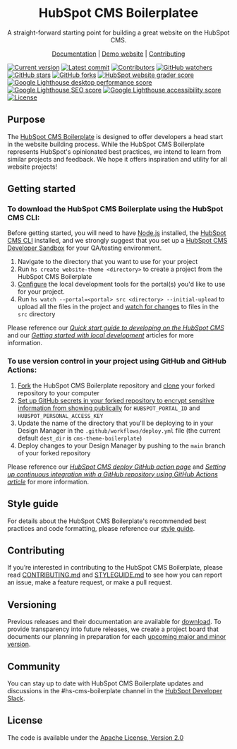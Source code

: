 <h1 align="center">HubSpot CMS Boilerplatee</h1>

<p align="center">
  A straight-forward starting point for building a great website on the HubSpot CMS.
</p>

<p align="center">
  <a href="https://github.com/HubSpot/cms-theme-boilerplate/wiki">Documentation</a> |
  <a href="https://boilerplate.hubspotcms.com/">Demo website</a> |
  <a href="https://github.com/HubSpot/cms-theme-boilerplate/blob/main/CONTRIBUTING.md">Contributing</a>
</p>

[![Current version](https://img.shields.io/github/v/release/HubSpot/cms-theme-boilerplate)](https://github.com/HubSpot/cms-theme-boilerplate/releases)
[![Latest commit](https://img.shields.io/github/last-commit/HubSpot/cms-theme-boilerplate)](https://github.com/HubSpot/cms-theme-boilerplate/commits/main)
[![Contributors](https://img.shields.io/github/contributors/HubSpot/cms-theme-boilerplate?logo=blue)](https://github.com/HubSpot/cms-theme-boilerplate/graphs/contributors)
[![GitHub watchers](https://img.shields.io/github/watchers/HubSpot/cms-theme-boilerplate?style=social)](https://github.com/HubSpot/cms-theme-boilerplate/watchers)
[![GitHub stars](https://img.shields.io/github/stars/HubSpot/cms-theme-boilerplate?style=social)](https://github.com/HubSpot/cms-theme-boilerplate/stargazers)
[![GitHub forks](https://img.shields.io/github/forks/HubSpot/cms-theme-boilerplate?style=social)](https://github.com/HubSpot/cms-theme-boilerplate/network/members)
[![HubSpot website grader score](https://img.shields.io/badge/HubSpot%20website%20grader%20score-97-brightgreen)](https://website.grader.com/tests/boilerplate.hubspotcms.com)
[![Google Lighthouse desktop performance score](https://img.shields.io/badge/Google%20Lighthouse%20desktop%20performance%20score-98-brightgreen)](https://developers.google.com/web/tools/lighthouse)
[![Google Lighthouse SEO score](https://img.shields.io/badge/Google%20Lighthouse%20SEO%20score-100-brightgreen)](https://developers.google.com/web/tools/lighthouse)
[![Google Lighthouse accessibility score](https://img.shields.io/badge/Google%20Lighthouse%20accessibility%20score-100-brightgreen)](https://developers.google.com/web/tools/lighthouse)
[![License](https://img.shields.io/badge/license-Apache%20Version%202.0-red)](https://github.com/HubSpot/cms-theme-boilerplate/blob/main/LICENSE)

## Purpose

The [HubSpot CMS Boilerplate](https://designers.hubspot.com/docs/building-blocks/themes/hubspot-cms-boilerplate) is designed to offer developers a head start in the website building process. While the HubSpot CMS Boilerplate represents HubSpot's opinionated best practices, we intend to learn from similar projects and feedback. We hope it offers inspiration and utility for all website projects!

## Getting started

### To download the HubSpot CMS Boilerplate using the HubSpot CMS CLI:

Before getting started, you will need to have [Node.js](https://nodejs.org) installed, the [HubSpot CMS CLI](https://developers.hubspot.com/docs/cms/guides/getting-started-with-local-development#install-dependencies) installed, and we strongly suggest that you set up a [HubSpot CMS Developer Sandbox](https://offers.hubspot.com/free-cms-developer-sandbox) for your QA/testing environment.

1. Navigate to the directory that you want to use for your project
2. Run `hs create website-theme <directory>` to create a project from the HubSpot CMS Boilerplate
3. [Configure](https://developers.hubspot.com/docs/cms/guides/getting-started-with-local-development#configure-the-local-development-tools) the local development tools for the portal(s) you'd like to use for your project.
4. Run `hs watch --portal=<portal> src <directory> --initial-upload` to upload all the files in the project and [watch for changes](https://developers.hubspot.com/docs/cms/developer-reference/local-development-cms-cli#watch) to files in the `src` directory

Please reference our _[Quick start guide to developing on the HubSpot CMS](https://developers.hubspot.com/docs/cms/guides/getting-started)_ and our _[Getting started with local development](https://designers.hubspot.com/tutorials/getting-started-with-local-development)_ articles for more information.

### To use version control in your project using GitHub and GitHub Actions:

1. [Fork](https://help.github.com/en/github/getting-started-with-github/fork-a-repo) the HubSpot CMS Boilerplate repository and [clone](https://help.github.com/en/github/creating-cloning-and-archiving-repositories/cloning-a-repository) your forked repository to your computer
2. [Set up GitHub secrets in your forked repository to encrypt sensitive information from showing publically](https://help.github.com/en/actions/configuring-and-managing-workflows/creating-and-storing-encrypted-secrets) for `HUBSPOT_PORTAL_ID` and `HUBSPOT_PERSONAL_ACCESS_KEY`
3. Update the name of the directory that you'll be deploying to in your Design Manager in the `.github/workflows/deploy.yml` file (the current default `dest_dir` is `cms-theme-boilerplate`)
4. Deploy changes to your Design Manager by pushing to the `main` branch of your forked repository

Please reference our [_HubSpot CMS deploy GitHub action page_](https://github.com/marketplace/actions/hubspot-cms-deploy) and _[Setting up continuous integration with a GitHub repository using GitHub Actions article](https://designers.hubspot.com/tutorials/github-integration)_ for more information.

## Style guide

For details about the HubSpot CMS Boilerplate's recommended best practices and code formatting, please reference our [style guide](https://github.com/HubSpot/cms-theme-boilerplate/blob/master/STYLEGUIDE.md).

## Contributing

If you’re interested in contributing to the HubSpot CMS Boilerplate, please read [CONTRIBUTING.md](https://github.com/HubSpot/cms-theme-boilerplate/blob/master/CONTRIBUTING.md) and [STYLEGUIDE.md](https://github.com/HubSpot/cms-theme-boilerplate/blob/master/STYLEGUIDE.md) to see how you can report an issue, make a feature request, or make a pull request.

## Versioning

Previous releases and their documentation are available for [download](https://github.com/HubSpot/cms-theme-boilerplate/releases). To provide transparency into future releases, we create a project board that documents our planning in preparation for each [upcoming major and minor version](https://github.com/HubSpot/cms-theme-boilerplate/projects).

## Community

You can stay up to date with HubSpot CMS Boilerplate updates and discussions in the #hs-cms-boilerplate channel in the [HubSpot Developer Slack](https://designers.hubspot.com/slack).

## License

The code is available under the [Apache License, Version 2.0](https://github.com/HubSpot/cms-theme-boilerplate/blob/main/LICENSE)
